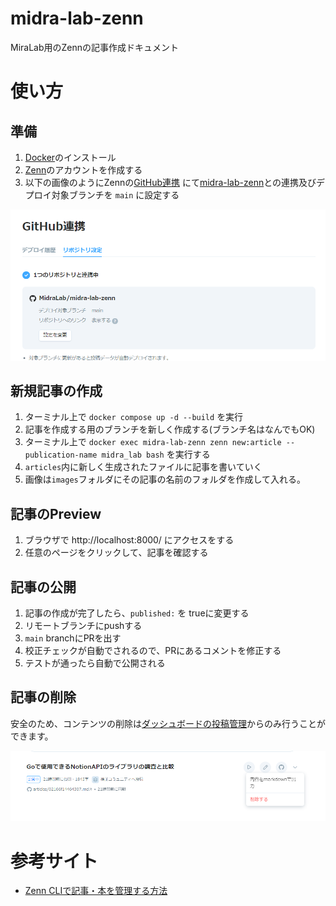 # midra-lab-zenn

MiraLab用のZennの記事作成ドキュメント

<!-- START doctoc -->
<!-- END doctoc -->

# 使い方

## 準備

1. [Docker](https://www.docker.com/)のインストール
2. [Zenn](https://zenn.dev/)のアカウントを作成する
3. 以下の画像のようにZennの[GitHub連携](https://zenn.dev/dashboard/deploys?tab=repo_settings)
   にて[midra-lab-zenn](https://github.com/MidraLab/midra-lab-zenn)との連携及びデプロイ対象ブランチを `main` に設定する

![](docs/images/zennとgithubの連携と設定.png)

## 新規記事の作成

1. ターミナル上で `docker compose up -d --build` を実行
2. 記事を作成する用のブランチを新しく作成する(ブランチ名はなんでもOK)
3. ターミナル上で `docker exec midra-lab-zenn zenn new:article --publication-name midra_lab bash` を実行する
4. `articles`内に新しく生成されたファイルに記事を書いていく
5. 画像は`images`フォルダにその記事の名前のフォルダを作成して入れる。

## 記事のPreview

1. ブラウザで http://localhost:8000/ にアクセスをする
2. 任意のページをクリックして、記事を確認する

## 記事の公開

1. 記事の作成が完了したら、`published:` を trueに変更する
2. リモートブランチにpushする
3. `main` branchにPRを出す
4. 校正チェックが自動でされるので、PRにあるコメントを修正する
5. テストが通ったら自動で公開される

## 記事の削除

安全のため、コンテンツの削除は[ダッシュボードの投稿管理](https://zenn.dev/dashboard)からのみ行うことができます。

![](docs/images/delete-zenn-article.png)

# 参考サイト

* [Zenn CLIで記事・本を管理する方法](https://zenn.dev/zenn/articles/zenn-cli-guide)
